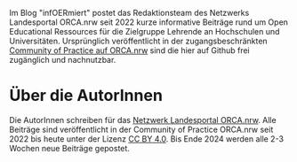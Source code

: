 Im Blog "infOERmiert" postet das Redaktionsteam des Netzwerks Landesportal ORCA.nrw seit 2022 kurze informative Beiträge rund um Open Educational Ressources für die Zielgruppe Lehrende an Hochschulen und Universitäten. Ursprünglich veröffentlicht in der zugangsbeschränkten <a href="https://www.orca.nrw/lehrende/hd-dh/community-of-practice" target="_blank">Community of Practice auf ORCA.nrw</a> sind die hier auf Github frei zugänglich und nachnutzbar.

# Über die AutorInnen
Die AutorInnen schreiben für das <a href="http://www.orca.nrw/ueber-uns/netzwerk" target="_blank">Netzwerk Landesportal ORCA.nrw</a>. Alle Beiträge sind veröffentlicht in der Community of Practice ORCA.nrw seit 2022 bis heute unter der Lizenz <a href="https://creativecommons.org/licenses/by/4.0/" target="_blank">CC BY 4.0</a>. 
Bis Ende 2024 werden alle 2-3 Wochen neue Beiträge gepostet.


